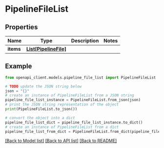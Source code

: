 # PipelineFileList


## Properties

Name | Type | Description | Notes
------------ | ------------- | ------------- | -------------
**items** | [**List[PipelineFile]**](PipelineFile.md) |  | 

## Example

```python
from openapi_client.models.pipeline_file_list import PipelineFileList

# TODO update the JSON string below
json = "{}"
# create an instance of PipelineFileList from a JSON string
pipeline_file_list_instance = PipelineFileList.from_json(json)
# print the JSON string representation of the object
print(PipelineFileList.to_json())

# convert the object into a dict
pipeline_file_list_dict = pipeline_file_list_instance.to_dict()
# create an instance of PipelineFileList from a dict
pipeline_file_list_from_dict = PipelineFileList.from_dict(pipeline_file_list_dict)
```
[[Back to Model list]](../README.md#documentation-for-models) [[Back to API list]](../README.md#documentation-for-api-endpoints) [[Back to README]](../README.md)



